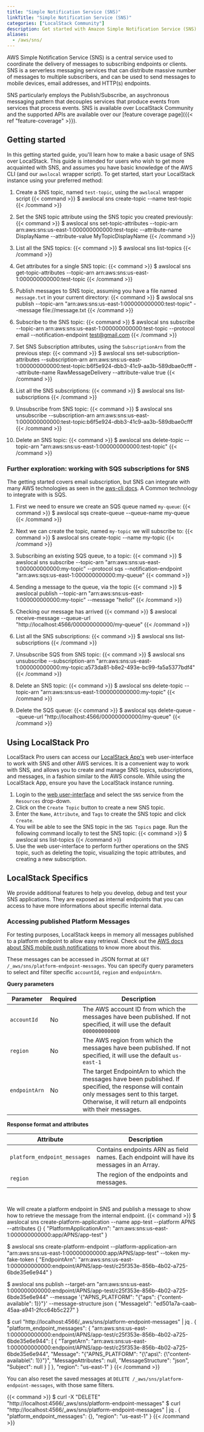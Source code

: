 ```yaml
---
title: "Simple Notification Service (SNS)"
linkTitle: "Simple Notification Service (SNS)"
categories: ["LocalStack Community"]
description: Get started with Amazon Simple Notification Service (SNS) on LocalStack
aliases:
  - /aws/sns/
---
```


AWS Simple Notification Service (SNS) is a central service used to coordinate the delivery of messages to subscribing endpoints or clients. SNS is a serverless messaging services that can distribute massive number of messages to multiple subscribers, and can be used to send messages to mobile devices, email addresses, and HTTP(s) endpoints.

SNS particularly employs the Publish/Subscribe, an asychronous messaging pattern that decouples services that produce events from services that process events. SNS is available over LocalStack Community and the supported APIs are available over our [feature coverage page]({{< ref "feature-coverage" >}}).

## Getting started

In this getting started guide, you'll learn how to make a basic usage of SNS over LocalStack. This guide is intended for users who wish to get more acquainted with SNS, and assumes you have basic knowledge of the AWS CLI (and our `awslocal` wrapper script). To get started, start your LocalStack instance using your preferred method:

1. Create a SNS topic, named `test-topic`, using the `awslocal` wrapper script
   {{< command >}}
   $ awslocal sns create-topic --name test-topic
   {{< /command >}}

2. Set the SNS topic attribute using the SNS topic you created previously:
   {{< command >}}
   $ awslocal sns set-topic-attributes --topic-arn arn:aws:sns:us-east-1:000000000000:test-topic --attribute-name DisplayName --attribute-value MyTopicDisplayName
   {{< /command >}}

3. List all the SNS topics:
   {{< command >}}
   $ awslocal sns list-topics
   {{< /command >}}

4. Get attributes for a single SNS topic:
   {{< command >}}
   $ awslocal sns get-topic-attributes --topic-arn arn:aws:sns:us-east-1:000000000000:test-topic
   {{< /command >}}

5. Publish messages to SNS topic, assuming you have a file named `message.txt` in your current directory:
   {{< command >}}
   $ awslocal sns publish --topic-arn "arn:aws:sns:us-east-1:000000000000:test-topic" --message file://message.txt
   {{< /command >}}

6. Subscribe to the SNS topic:
   {{< command >}}
   $ awslocal sns subscribe --topic-arn arn:aws:sns:us-east-1:000000000000:test-topic --protocol email --notification-endpoint test@gmail.com
   {{< /command >}}

7. Set SNS Subscription attributes, using the `SubscriptionArn` from the previous step:
   {{< command >}}
   $ awslocal sns set-subscription-attributes --subscription-arn arn:aws:sns:us-east-1:000000000000:test-topic:b6f5e924-dbb3-41c9-aa3b-589dbae0cfff --attribute-name RawMessageDelivery --attribute-value true
   {{< /command >}}

8. List all the SNS subscriptions:
   {{< command >}}
   $ awslocal sns list-subscriptions
   {{< /command >}}

9. Unsubscribe from SNS topic:
   {{< command >}}
   $ awslocal sns unsubscribe --subscription-arn arn:aws:sns:us-east-1:000000000000:test-topic:b6f5e924-dbb3-41c9-aa3b-589dbae0cfff
   {{< /command >}}

10. Delete an SNS topic:
   {{< command >}}
   $ awslocal sns delete-topic --topic-arn "arn:aws:sns:us-east-1:000000000000:test-topic"
   {{< /command >}}


### Further exploration: working with SQS subscriptions for SNS

The getting started covers email subscription, but SNS can integrate with many AWS technologies as seen in the [aws-cli docs](https://docs.aws.amazon.com/cli/latest/reference/sns/subscribe.html). A Common technology to integrate with is SQS.

1. First we need to ensure we create an SQS queue named `my-queue`:
   {{< command >}}
   $ awslocal sqs create-queue --queue-name my-queue
   {{< /command >}}

2. Next we can create the topic, named `my-topic` we will subscribe to:
   {{< command >}}
   $ awslocal sns create-topic --name my-topic
   {{< /command >}}

3. Subscribing an existing SQS queue, to a topic:
   {{< command >}}
   $ awslocal sns subscribe --topic-arn "arn:aws:sns:us-east-1:000000000000:my-topic" --protocol sqs --notification-endpoint "arn:aws:sqs:us-east-1:000000000000:my-queue"
   {{< command >}}

4. Sending a message to the queue, via the topic
   {{< command >}}
   $ awslocal publish --topic-arn "arn:aws:sns:us-east-1:000000000000:my-topic" --message "hello!"
   {{< /command >}}

5. Checking our message has arrived
   {{< command >}}
   $ awslocal receive-message --queue-url "http://localhost:4566/000000000000/my-queue"
   {{< /command >}}

6. List all the SNS subscriptions:
   {{< command >}}
   $ awslocal sns list-subscriptions
   {{< /command >}}

7. Unsubscribe SQS from SNS topic:
   {{< command >}}
   $ awslocal sns unsubscribe --subscription-arn "arn:aws:sns:us-east-1:000000000000:my-topic:a573da81-b8e2-493e-bc99-fa5a5377bdf4"
   {{< /command >}}

8. Delete an SNS topic:
   {{< command >}}
   $ awslocal sns delete-topic --topic-arn "arn:aws:sns:us-east-1:000000000000:my-topic"
   {{< /command >}}

9. Delete the SQS queue:
   {{< command >}}
   $ awslocal sqs delete-queue --queue-url "http://localhost:4566/000000000000/my-queue"
   {{< /command >}}


## Using LocalStack Pro

LocalStack Pro users can access our [LocalStack App's](https://app.localstack.cloud) web user-interface to work with SNS and other AWS services. It is a convenient way to work with SNS, and allows you to create and manage SNS topics, subscriptions, and messages, in a fashion similar to the AWS console. While using the LocalStack App, ensure you have the LocalStack instance running.

1. Login to the [web user-interface](https://app.localstack.cloud) and select the `SNS` service from the `Resources` drop-down.
2. Click on the `Create Topic` button to create a new SNS topic.
3. Enter the `Name`, `Attribute`, and `Tags` to create the SNS topic and click `Create`.
4. You will be able to see the SNS topic in the `SNS Topics` page. Run the following command locally to test the SNS topic:
   {{< command >}}
   $ awslocal sns list-topics
   {{< /command >}}
5. Use the web user-interface to perform further operations on the SNS topic, such as deleting the topic, visualizing the topic attributes, and creating a new subscription.

## LocalStack Specifics
We provide additional features to help you develop, debug and test your SNS applications. They are exposed as internal endpoints that you can access to have more informations about specific internal data.  

### Accessing published Platform Messages

For testing purposes, LocalStack keeps in memory all messages published to a platform endpoint to allow easy retrieval. Check out the [AWS docs about SNS mobile push notifications](https://docs.aws.amazon.com/sns/latest/dg/sns-mobile-application-as-subscriber.html) to know more about this.

These messages can be accessed in JSON format at `GET /_aws/sns/platform-endpoint-messages`. You can specify query parameters to select and filter specific `accountId`, `region` and `endpointArn`.

__Query parameters__

| Parameter | Required | Description |
| - | - | - |
| `accountId` | No | The AWS account ID from which the messages have been published. If not specified, it will use the default `000000000000` |
| `region` | No | The AWS region from which the messages have been published. If not specified, it will use the default `us-east-1` |
| `endpointArn` | No | The target EndpointArn to which the messages have been published. If specified, the response will contain only messages sent to this target. Otherwise, it will return all endpoints with their messages. |

__Response format and attributes__

| Attribute | Description |
| - | - |
| `platform_endpoint_messages` | Contains endpoints ARN as field names. Each endpoint will have its messages in an Array. |
| `region` | The region of the endpoints and messages. | 

<br>

We will create a platform endpoint in SNS and publish a message to show how to retrieve the message from the internal endpoint. 
{{< command >}}
$ awslocal sns create-platform-application --name app-test --platform APNS --attributes {}
{
    "PlatformApplicationArn": "arn:aws:sns:us-east-1:000000000000:app/APNS/app-test"
}

$ awslocal sns create-platform-endpoint --platform-application-arn "arn:aws:sns:us-east-1:000000000000:app/APNS/app-test" --token my-fake-token
{
    "EndpointArn": "arn:aws:sns:us-east-1:000000000000:endpoint/APNS/app-test/c25f353e-856b-4b02-a725-6bde35e6e944"
}

$ awslocal sns publish --target-arn "arn:aws:sns:us-east-1:000000000000:endpoint/APNS/app-test/c25f353e-856b-4b02-a725-6bde35e6e944" --message '{"APNS_PLATFORM": "{\"aps\": {\"content-available\": 1}}"}' --message-structure json
{
    "MessageId": "ed501a7a-caab-45aa-a941-2fcc64b5c227"
}

$ curl "http://localhost:4566/_aws/sns/platform-endpoint-messages" | jq .
{
  "platform_endpoint_messages": {
    "arn:aws:sns:us-east-1:000000000000:endpoint/APNS/app-test/c25f353e-856b-4b02-a725-6bde35e6e944": [
      {
        "TargetArn": "arn:aws:sns:us-east-1:000000000000:endpoint/APNS/app-test/c25f353e-856b-4b02-a725-6bde35e6e944",
        "Message": "{\"APNS_PLATFORM\": \"{\\\"aps\\\": {\\\"content-available\\\": 1}}\"}",
        "MessageAttributes": null,
        "MessageStructure": "json",
        "Subject": null
      }
    ]
  },
  "region": "us-east-1"
}
{{< /command >}}

You can also reset the saved messages at `DELETE /_aws/sns/platform-endpoint-messages`, with those same filters.

{{< command >}}
$ curl -X "DELETE" "http://localhost:4566/_aws/sns/platform-endpoint-messages"
$ curl "http://localhost:4566/_aws/sns/platform-endpoint-messages" | jq .
{
  "platform_endpoint_messages": {},
  "region": "us-east-1"
}
{{< /command >}}
